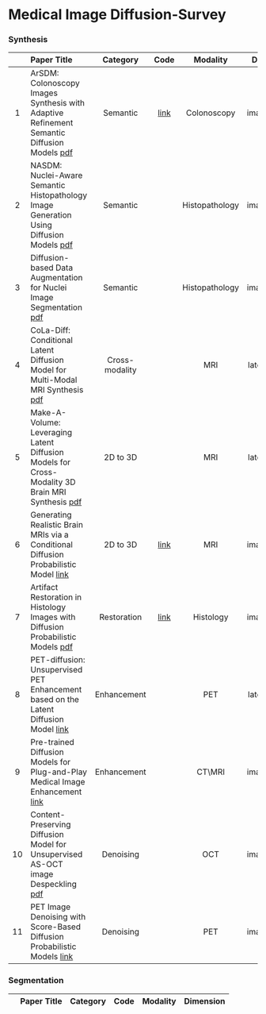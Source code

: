 # Medical Image Diffusion-Survey


### Synthesis

| | Paper Title | Category | Code | Modality | DM |
| :--: | :--------- | :-----: | :-----: | :-----: | :-----: |
| 1 |ArSDM: Colonoscopy Images Synthesis with Adaptive Refinement Semantic Diffusion Models [pdf](https://arxiv.org/pdf/2309.01111.pdf) | Semantic | [link](https://github.com/DuYooho/ArSDM) | Colonoscopy | image |
| 2 |NASDM: Nuclei-Aware Semantic Histopathology Image Generation Using Diffusion Models [pdf](https://arxiv.org/pdf/2303.11477.pdf) | Semantic |  | Histopathology | image |
| 3 |Diffusion-based Data Augmentation for Nuclei Image Segmentation [pdf](https://arxiv.org/pdf/2310.14197.pdf) | Semantic |  | Histopathology | image |
| 4 |CoLa-Diff: Conditional Latent Diffusion Model for Multi-Modal MRI Synthesis [pdf](https://arxiv.org/pdf/2303.14081.pdf) | Cross-modality |  | MRI | latent |
| 5 |Make-A-Volume: Leveraging Latent Diffusion Models for Cross-Modality 3D Brain MRI Synthesis [pdf](https://arxiv.org/pdf/2307.10094.pdf) | 2D to 3D |  | MRI | latent |
| 6 |Generating Realistic Brain MRIs via a Conditional Diffusion Probabilistic Model [link](https://link.springer.com/chapter/10.1007/978-3-031-43993-3_2) | 2D to 3D | [link](https://github.com/xiaoiker/mask3DMRI_diffusion) | MRI | image |
| 7 |Artifact Restoration in Histology Images with Diffusion Probabilistic Models [pdf](https://arxiv.org/pdf/2307.14262.pdf) | Restoration | [link](https://github.com/zhenqi-he/ArtiFusion) | Histology | image |
| 8 |PET-diffusion: Unsupervised PET Enhancement based on the Latent Diffusion Model [link](https://link.springer.com/chapter/10.1007/978-3-031-43907-0_1) | Enhancement |  | PET | latent |
| 9 |Pre-trained Diffusion Models for Plug-and-Play Medical Image Enhancement [link](https://link.springer.com/chapter/10.1007/978-3-031-43898-1_1) | Enhancement |  | CT\MRI | image |
| 10 |Content-Preserving Diffusion Model for Unsupervised AS-OCT image Despeckling [pdf](https://arxiv.org/pdf/2306.17717.pdf) | Denoising |  | OCT | image |
| 11 |PET Image Denoising with Score-Based Diffusion Probabilistic Models [link](https://link.springer.com/chapter/10.1007/978-3-031-43907-0_26) | Denoising |  | PET | image |

### Segmentation

| | Paper Title | Category | Code | Modality | Dimension |
| :--: | :--------- | :-----: | :-----: | :-----: | :-----: |

